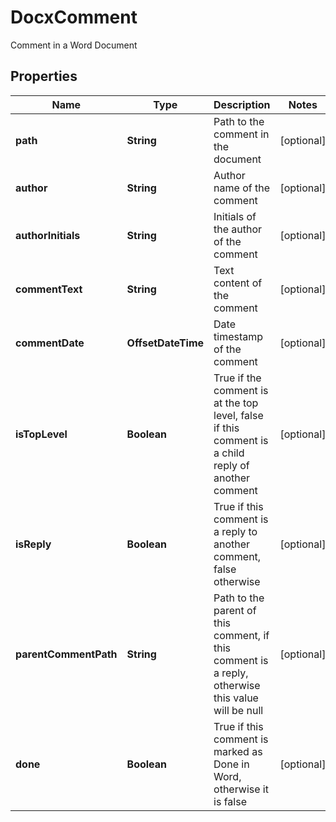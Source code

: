 

# DocxComment

Comment in a Word Document

## Properties

| Name | Type | Description | Notes |
|------------ | ------------- | ------------- | -------------|
|**path** | **String** | Path to the comment in the document |  [optional] |
|**author** | **String** | Author name of the comment |  [optional] |
|**authorInitials** | **String** | Initials of the author of the comment |  [optional] |
|**commentText** | **String** | Text content of the comment |  [optional] |
|**commentDate** | **OffsetDateTime** | Date timestamp of the comment |  [optional] |
|**isTopLevel** | **Boolean** | True if the comment is at the top level, false if this comment is a child reply of another comment |  [optional] |
|**isReply** | **Boolean** | True if this comment is a reply to another comment, false otherwise |  [optional] |
|**parentCommentPath** | **String** | Path to the parent of this comment, if this comment is a reply, otherwise this value will be null |  [optional] |
|**done** | **Boolean** | True if this comment is marked as Done in Word, otherwise it is false |  [optional] |



